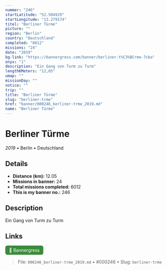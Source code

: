 ```yaml
---
nummer: "246"
startLatitude: "52.504929"
startLongitude: "13.279174"
titel: "Berliner Türme"
picture: ""
region: "Berlin"
country: "Deutschland"
completed: "6012"
missions: "24"
date: "2019"
bg-link: "https://bannergress.com/banner/berliner-t%C3%BCrme-7cba"
onyx: "1"
description: "Ein Gang von Turm zu Turm"
lengthKMeters: "12,05"
umap: ""
missionDay: ""
notice: ""
trip: ""
title: "Berliner Türme"
slug: "berliner-trme"
href: "banner/000246_berliner-trme_2019.md"
name: "Berliner Türme"
---
```

# Berliner Türme

*2019* • Berlin • Deutschland





## Details
- **Distance (km):** 12.05
- **Missions in banner:** 24
- **Total missions completed:** 6012
- **This is my banner no.:** 246



## Description
Ein Gang von Turm zu Turm



## Links
<a href="https://bannergress.com/banner/berliner-t%C3%BCrme-7cba" target="_blank" style="display:inline-block;margin-right:8px;padding:6px 12px;background:#3c8b3c;color:#fff;text-decoration:none;border-radius:6px;">🔗 Bannergress</a>



> File: `000246_berliner-trme_2019.md`
> • #000246
> • Slug: `berliner-trme`

